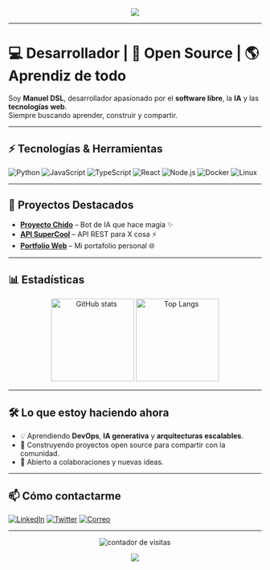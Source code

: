 <!-- Banner o imagen opcional -->
<p align="center">
  <img src="https://capsule-render.vercel.app/api?type=waving&color=0:FF5733,100:900C3F&height=200&section=header&text=👋%20Hola,%20soy%20Manuel%20DSL&fontSize=40&fontColor=ffffff&animation=fadeIn" />
</p>

---

# 💻 Desarrollador | 🚀 Open Source | 🌎 Aprendiz de todo

Soy **Manuel DSL**, desarrollador apasionado por el **software libre**, la **IA** y las **tecnologías web**.  
Siempre buscando aprender, construir y compartir.

---

## ⚡ Tecnologías & Herramientas
<!-- Cambia o agrega las que uses -->
![Python](https://img.shields.io/badge/Python-3776AB?style=for-the-badge&logo=python&logoColor=white)
![JavaScript](https://img.shields.io/badge/JavaScript-F7DF1E?style=for-the-badge&logo=javascript&logoColor=black)
![TypeScript](https://img.shields.io/badge/TypeScript-3178C6?style=for-the-badge&logo=typescript&logoColor=white)
![React](https://img.shields.io/badge/React-20232A?style=for-the-badge&logo=react&logoColor=61DAFB)
![Node.js](https://img.shields.io/badge/Node.js-339933?style=for-the-badge&logo=node.js&logoColor=white)
![Docker](https://img.shields.io/badge/Docker-2496ED?style=for-the-badge&logo=docker&logoColor=white)
![Linux](https://img.shields.io/badge/Linux-FCC624?style=for-the-badge&logo=linux&logoColor=black)

---

## 🚀 Proyectos Destacados
<!-- Cambia los links por tus repos -->
- [**Proyecto Chido**](https://github.com/ManuelDSL/proyecto-chido) – Bot de IA que hace magia ✨
- [**API SuperCool**](https://github.com/ManuelDSL/api-supercool) – API REST para X cosa ⚡
- [**Portfolio Web**](https://github.com/ManuelDSL/portfolio) – Mi portafolio personal 🌐

---

## 📊 Estadísticas
<p align="center">
  <img src="https://github-readme-stats.vercel.app/api?username=ManuelDSL&show_icons=true&theme=radical" alt="GitHub stats" height="165" />
  <img src="https://github-readme-stats.vercel.app/api/top-langs/?username=ManuelDSL&layout=compact&theme=radical" alt="Top Langs" height="165" />
</p>

---

## 🛠️ Lo que estoy haciendo ahora
- 💡 Aprendiendo **DevOps**, **IA generativa** y **arquitecturas escalables**.
- 🔭 Construyendo proyectos open source para compartir con la comunidad.
- 🤝 Abierto a colaboraciones y nuevas ideas.

---

## 📫 Cómo contactarme
[![LinkedIn](https://img.shields.io/badge/LinkedIn-0A66C2?style=for-the-badge&logo=linkedin&logoColor=white)](https://www.linkedin.com/in/TU-LINK)
[![Twitter](https://img.shields.io/badge/Twitter-1DA1F2?style=for-the-badge&logo=twitter&logoColor=white)](https://twitter.com/TU-USUARIO)
[![Correo](https://img.shields.io/badge/Email-D14836?style=for-the-badge&logo=gmail&logoColor=white)](mailto:TU-CORREO@ejemplo.com)

---

<p align="center">
  <img src="https://komarev.com/ghpvc/?username=ManuelDSL&label=Visitas&color=blue&style=for-the-badge" alt="contador de visitas"/>
</p>

<!-- Footer opcional -->
<p align="center">
  <img src="https://capsule-render.vercel.app/api?type=waving&color=0:900C3F,100:FF5733&height=120&section=footer"/>
</p>
